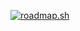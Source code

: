 [![roadmap.sh](https://roadmap.sh/card/wide/66ca3d4092ec1a8a732d49ed?variant=dark&roadmaps=backend%2Ccpp%2Cdevops%2Capi-design)](https://roadmap.sh)

